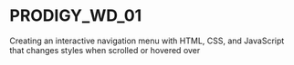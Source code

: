 # PRODIGY_WD_01
Creating an interactive navigation menu with HTML, CSS, and JavaScript that changes styles when scrolled or hovered over
